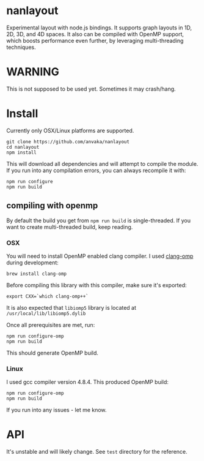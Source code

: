 # nanlayout

Experimental layout with node.js bindings. It supports graph layouts in 1D, 2D,
3D, and 4D spaces. It also can be compiled with OpenMP support, which boosts
performance even further, by leveraging multi-threading techniques.

# WARNING

This is not supposed to be used yet. Sometimes it may crash/hang.

# Install

Currently only OSX/Linux platforms are supported.

``` shell
git clone https://github.com/anvaka/nanlayout
cd nanlayout
npm install
```

This will download all dependencies and will attempt to compile the module.
If you run into any compilation errors, you can always recompile it with:

``` shell
npm run configure
npm run build
```

## compiling with openmp

By default the build you get from `npm run build` is single-threaded. If you want
to create multi-threaded build, keep reading.

### OSX

You will need to install OpenMP enabled clang compiler. I used [clang-omp](https://clang-omp.github.io/)
during development:

```
brew install clang-omp
```

Before compiling this library with this compiler, make sure it's exported:

```
export CXX=`which clang-omp++`
```

It is also expected that `libiomp5` library is located at `/usr/local/lib/libiomp5.dylib`

Once all prerequisites are met, run:

```
npm run configure-omp
npm run build
```

This should generate OpenMP build.

### Linux

I used gcc compiler version 4.8.4. This produced OpenMP build:

```
npm run configure-omp
npm run build
```

If you run into any issues - let me know.

# API

It's unstable and will likely change. See `test` directory for the reference.
